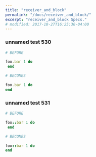```yaml
---
title: "receiver_and_block"
permalink: "/docs/receiver_and_block/"
excerpt: "receiver_and_block Specs."
# modified: 2017-10-27T16:25:30-04:00
---
```

### unnamed test 530
```ruby
# BEFORE

foo.bar 1 do 
 end

```
```ruby
# BECOMES

foo.bar 1 do
end

```
### unnamed test 531
```ruby
# BEFORE

foo::bar 1 do 
 end

```
```ruby
# BECOMES

foo::bar 1 do
end
```
